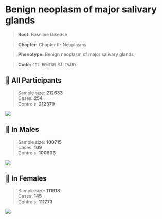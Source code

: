 # Benign neoplasm of major salivary glands

> **Root:** Baseline Disease  

> **Chapter:** Chapter II- Neoplasms  

> **Phenotype:** Benign neoplasm of major salivary glands  

> **Code:** `CD2_BENIGN_SALIVARY`

## 🧪 All Participants  
> Sample size: **212633**  
> Cases: **254**  
> Controls: **212379**
<img src="/Disease/Figures/ALL/Incidence/CD2_BENIGN_SALIVARY.png"/>
<CsvTable src="/Disease_Data/ALL/Incidence/COX_CD2_BENIGN_SALIVARY.csv" label="🔍 View full results" />

## 👨 In Males  
> Sample size: **100715**  
> Cases: **109**  
> Controls: **100606**
<img src="/Disease/Figures/Male/Incidence/CD2_BENIGN_SALIVARY.png"/>
<CsvTable src="/Disease_Data/Male/Incidence/COX_CD2_BENIGN_SALIVARY.csv" label="🔍 View full results" />

## 👩 In Females  
> Sample size: **111918**  
> Cases: **145**  
> Controls: **111773**
<img src="/Disease/Figures/Female/Incidence/CD2_BENIGN_SALIVARY.png"/>
<CsvTable src="/Disease_Data/Female/Incidence/COX_CD2_BENIGN_SALIVARY.csv" label="🔍 View full results" />
